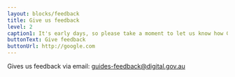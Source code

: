 ```yaml
---
layout: blocks/feedback
title: Give us feedback
level: 2
caption1: It's early days, so please take a moment to let us know how Guides might best meet your needs and expectations.
buttonText: Give feedback
buttonUrl: http://google.com
---
```


Gives us feedback via email: [guides-feedback@digital.gov.au](mailto:guides-feedback@digital.gov.au)
